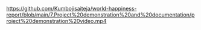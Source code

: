 https://github.com/Kumbojisaiteja/world-happiness-report/blob/main/7.Project%20demonstration%20and%20documentation/project%20demonstration%20video.mp4
